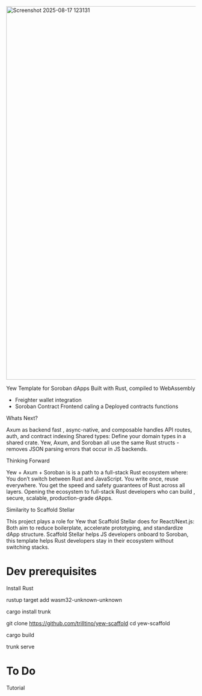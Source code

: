 <img width="1918" height="990" alt="Screenshot 2025-08-17 123131" src="https://github.com/user-attachments/assets/a5c65996-605b-42f2-b33c-3896d10fdc6e" />

Yew Template for Soroban dApps
Built with Rust, compiled to WebAssembly

- Freighter wallet integration
- Soroban Contract Frontend caling a Deployed contracts functions

Whats Next?

Axum as backend
fast , async-native, and composable  handles API routes, auth, and contract indexing
Shared types: Define your domain types in a shared crate. Yew, Axum, and Soroban all use the same Rust structs - removes JSON parsing errors that occur in JS backends.

Thinking Forward

Yew + Axum + Soroban is is a path to a full-stack Rust ecosystem where: You don’t switch between Rust and JavaScript.
You write once, reuse everywhere.
You get the speed and safety guarantees of Rust across all layers.
Opening the ecosystem to  full-stack Rust developers who can build , secure, scalable, production-grade dApps.

Similarity to Scaffold Stellar

This project plays a role for Yew that Scaffold Stellar does for React/Next.js:
Both aim to reduce boilerplate, accelerate prototyping, and standardize dApp structure.
 Scaffold Stellar helps JS developers onboard to Soroban, this template helps Rust developers stay in their ecosystem without switching stacks.


# Dev prerequisites
Install Rust

rustup target add wasm32-unknown-unknown

cargo install trunk

git clone https://github.com/trilltino/yew-scaffold
cd yew-scaffold

cargo build

trunk serve

# To Do
Tutorial



